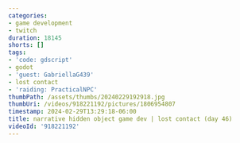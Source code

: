 ```yaml
---
categories:
- game development
- twitch
duration: 18145
shorts: []
tags:
- 'code: gdscript'
- godot
- 'guest: GabriellaG439'
- lost contact
- 'raiding: PracticalNPC'
thumbPath: /assets/thumbs/20240229192918.jpg
thumbUri: /videos/918221192/pictures/1806954807
timestamp: 2024-02-29T13:29:18-06:00
title: narrative hidden object game dev | lost contact (day 46)
videoId: '918221192'
---
```

